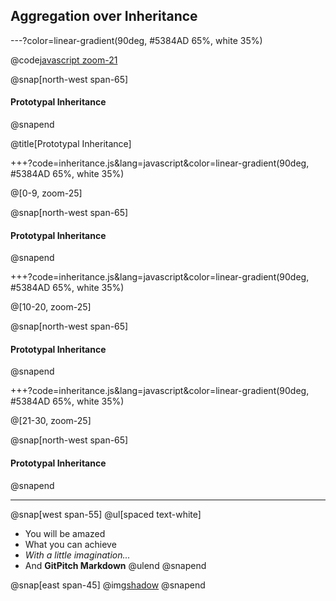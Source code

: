 ## Aggregation over Inheritance

---?color=linear-gradient(90deg, #5384AD 65%, white 35%)

@code[javascript zoom-21](inheritance.js)

@snap[north-west span-65]
#### Prototypal Inheritance
@snapend

@title[Prototypal Inheritance]

+++?code=inheritance.js&lang=javascript&color=linear-gradient(90deg, #5384AD 65%, white 35%)

@[0-9, zoom-25]

@snap[north-west span-65]
#### Prototypal Inheritance
@snapend

+++?code=inheritance.js&lang=javascript&color=linear-gradient(90deg, #5384AD 65%, white 35%)

@[10-20, zoom-25]

@snap[north-west span-65]
#### Prototypal Inheritance
@snapend

+++?code=inheritance.js&lang=javascript&color=linear-gradient(90deg, #5384AD 65%, white 35%)

@[21-30, zoom-25]

@snap[north-west span-65]
#### Prototypal Inheritance
@snapend

---


@snap[west span-55]
@ul[spaced text-white]
- You will be amazed
- What you can achieve
- *With a little imagination...*
- And **GitPitch Markdown**
@ulend
@snapend

@snap[east span-45]
@img[shadow](assets/img/conference.png)
@snapend
